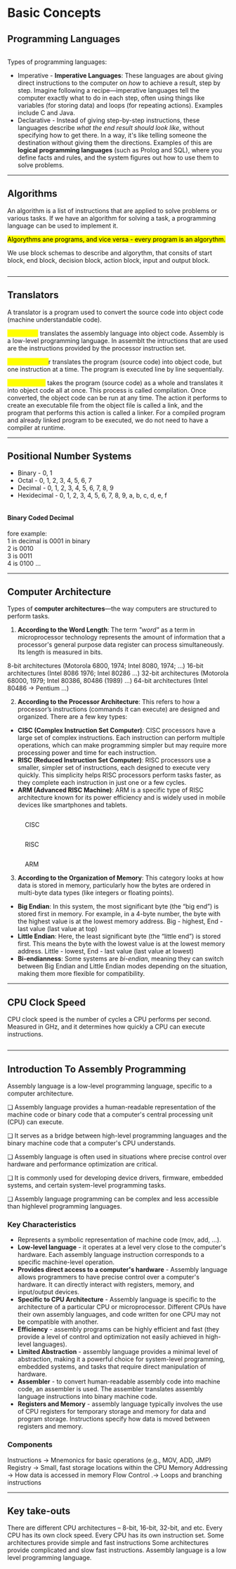 # Basic Concepts

## Programming Languages

<figure><img src="../../../.gitbook/assets/programing languages.png" alt=""><figcaption></figcaption></figure>

Types of programming languages:

* Imperative - **Imperative Languages**: These languages are about giving direct instructions to the computer on _how_ to achieve a result, step by step. Imagine following a recipe—imperative languages tell the computer exactly what to do in each step, often using things like variables (for storing data) and loops (for repeating actions). Examples include C and Java.
* Declarative - Instead of giving step-by-step instructions, these languages describe _what the end result should look like_, without specifying how to get there. In a way, it's like telling someone the destination without giving them the directions. Examples of this are **logical programming languages** (such as Prolog and SQL), where you define facts and rules, and the system figures out how to use them to solve problems.

***

## Algorithms

An algorithm is a list of instructions that are applied to solve problems or various tasks. If we have an algorithm for solving a task, a programming language can be used to implement it.

<mark style="background-color:yellow;">Algorythms ane programs, and vice versa - every program is an algorythm.</mark>

We use block schemas to describe and algorythm, that consits of start block, end block, decision block, action block, input and output block.



<figure><img src="../../../.gitbook/assets/block schemas.png" alt=""><figcaption></figcaption></figure>

***

## Translators

A translator is a program used to convert the source code into object code (machine understandable code).

<mark style="color:yellow;">Assembler</mark> translates the assembly language into object code. Assembly is a low-level programming language. In assemblt the intructions that are used are the instructions provided by the processor instruction set.

<mark style="color:yellow;">The interprete</mark>r translates the program (source code) into object code, but one instruction at a time. The program is executed line by line sequentially.

<mark style="color:yellow;">The compiler</mark> takes the program (source code) as a whole and translates it into object code all at once. This process is called compilation. Once converted, the object code can be run at any time. The action it performs to create an executable file from the object file is called a link, and the program that performs this action is called a linker. For a compiled program and already linked program to be executed, we do not need to have a compiler at runtime.

***

## Positional Number Systems

* Binary - 0, 1
* Octal - 0, 1, 2, 3, 4, 5, 6, 7
* Decimal - 0, 1, 2, 3, 4, 5, 6, 7, 8, 9
* Hexidecimal - 0, 1, 2, 3, 4, 5, 6, 7, 8, 9, a, b, c, d, e, f

<div align="left"><figure><img src="../../../.gitbook/assets/image (6) (1).png" alt=""><figcaption></figcaption></figure></div>

#### Binary Coded Decimal

fore example:\
1 in decimal is 0001 in binary \
2 is 0010 \
3 is 0011 \
4 is 0100 ...

***

## Computer Architecture

Types of **computer architectures**—the way computers are structured to perform tasks.



1. **According to the Word Length**: The term _"word"_ as a term in microprocessor technology represents the amount of information that a processor's general purpose data register can process simultaneously. Its length is measured in bits.

8-bit architectures (Motorola 6800, 1974; Intel 8080, 1974; …) 16-bit architectures (Intel 8086 1976; Intel 80286 …) 32-bit architectures (Motorola 68000, 1979; Intel 80386, 80486 (1989) …) 64-bit architectures (Intel 80486 -> Pentium …)



2. **According to the Processor Architecture**: This refers to how a processor’s instructions (commands it can execute) are designed and organized. There are a few key types:

* **CISC (Complex Instruction Set Computer)**: CISC processors have a large set of complex instructions. Each instruction can perform multiple operations, which can make programming simpler but may require more processing power and time for each instruction.
* **RISC (Reduced Instruction Set Computer)**: RISC processors use a smaller, simpler set of instructions, each designed to execute very quickly. This simplicity helps RISC processors perform tasks faster, as they complete each instruction in just one or a few cycles.
* **ARM (Advanced RISC Machine)**: ARM is a specific type of RISC architecture known for its power efficiency and is widely used in mobile devices like smartphones and tablets.



<figure><img src="../../../.gitbook/assets/CISC.png" alt=""><figcaption><p>CISC</p></figcaption></figure>



<figure><img src="../../../.gitbook/assets/RISC (1).png" alt=""><figcaption><p>RISC</p></figcaption></figure>



<figure><img src="../../../.gitbook/assets/ARM (4).png" alt=""><figcaption><p>ARM</p></figcaption></figure>



3. **According to the Organization of Memory**: This category looks at how data is stored in memory, particularly how the bytes are ordered in multi-byte data types (like integers or floating points).

* **Big Endian**: In this system, the most significant byte (the “big end”) is stored first in memory. For example, in a 4-byte number, the byte with the highest value is at the lowest memory address. Big - highest, End - last value (last value at top)
* **Little Endian**: Here, the least significant byte (the “little end”) is stored first. This means the byte with the lowest value is at the lowest memory address. Little - lowest, End - last value (last value at lowest)
* **Bi-endianness**: Some systems are _bi-endian_, meaning they can switch between Big Endian and Little Endian modes depending on the situation, making them more flexible for compatibility.

***

## CPU Clock Speed

CPU clock speed is the number of cycles a CPU performs per second. Measured in GHz, and it determines how quickly a CPU can execute instructions.



<figure><img src="../../../.gitbook/assets/CPU clock.png" alt=""><figcaption></figcaption></figure>

***

## Introduction To Assembly Programming

Assembly language is a low-level programming language, specific to a computer architecture.

❑ Assembly language provides a human-readable representation of the machine code or binary code that a computer's central processing unit (CPU) can execute.&#x20;

❑ It serves as a bridge between high-level programming languages and the binary machine code that a computer's CPU understands.&#x20;

❑ Assembly language is often used in situations where precise control over hardware and performance optimization are critical.&#x20;

❑ It is commonly used for developing device drivers, firmware, embedded systems, and certain system-level programming tasks.&#x20;

❑ Assembly language programming can be complex and less accessible than highlevel programming languages.

### Key Characteristics

* Represents a symbolic representation of machine code (mov, add, …).
* **Low-level language** - it operates at a level very close to the computer's hardware. Each assembly language instruction corresponds to a specific machine-level operation.
* **Provides direct access to a computer's hardware** - Assembly language allows programmers to have precise control over a computer's hardware. It can directly interact with registers, memory, and input/output devices.
* **Specific to CPU Architecture** - Assembly language is specific to the architecture of a particular CPU or microprocessor. Different CPUs have their own assembly languages, and code written for one CPU may not be compatible with another.
* **Efficiency** - assembly programs can be highly efficient and fast (they provide a level of control and optimization not easily achieved in high-level languages).
* **Limited Abstraction** - assembly language provides a minimal level of abstraction, making it a powerful choice for system-level programming, embedded systems, and tasks that require direct manipulation of hardware.
* **Assembler** - to convert human-readable assembly code into machine code, an assembler is used. The assembler translates assembly language instructions into binary machine code.
* **Registers and Memory** - assembly language typically involves the use of CPU registers for temporary storage and memory for data and program storage. Instructions specify how data is moved between registers and memory.

### Components

Instructions -> Mnemonics for basic operations (e.g., MOV, ADD, JMP) Registry -> Small, fast storage locations within the CPU Memory Addressing -> How data is accessed in memory Flow Control .-> Loops and branching instructions

***

## Key take-outs

There are different CPU architectures – 8-bit, 16-bit, 32-bit, and etc. Every CPU has its own clock speed. Every CPU has its own instruction set. Some architectures provide simple and fast instructions Some architectures provide complicated and slow fast instructions. Assembly language is a low level programming language.
